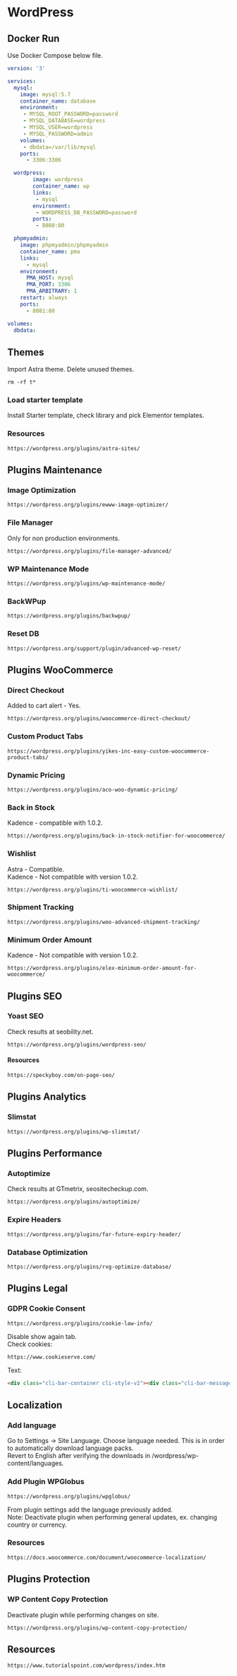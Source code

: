# WordPress
## Docker Run
Use Docker Compose below file.
```yaml
version: '3'

services:  
  mysql:
    image: mysql:5.7
    container_name: database
    environment:
     - MYSQL_ROOT_PASSWORD=password
     - MYSQL_DATABASE=wordpress
     - MYSQL_USER=wordpress
     - MYSQL_PASSWORD=admin
    volumes:
     - dbdata=/var/lib/mysql
    ports:
      - 3306:3306

  wordpress:
        image: wordpress
        container_name: wp
        links:
         - mysql
        environment:
         - WORDPRESS_DB_PASSWORD=password
        ports:
         - 8080:80

  phpmyadmin:
    image: phpmyadmin/phpmyadmin
    container_name: pma
    links:
      - mysql
    environment:
      PMA_HOST: mysql
      PMA_PORT: 3306
      PMA_ARBITRARY: 1
    restart: always
    ports:
      - 8081:80

volumes:
  dbdata:
```

## Themes
Import Astra theme. Delete unused themes.
```
rm -rf t*
```
### Load starter template
Install Starter template, check library and pick Elementor templates.
### Resources
```
https://wordpress.org/plugins/astra-sites/
```

## Plugins Maintenance
### Image Optimization
```
https://wordpress.org/plugins/ewww-image-optimizer/
```
### File Manager
Only for non production environments.
```
https://wordpress.org/plugins/file-manager-advanced/
```

### WP Maintenance Mode
```
https://wordpress.org/plugins/wp-maintenance-mode/
```

### BackWPup
```
https://wordpress.org/plugins/backwpup/
```
### Reset DB
```
https://wordpress.org/support/plugin/advanced-wp-reset/
```

## Plugins WooCommerce
### Direct Checkout
Added to cart alert - Yes.
```
https://wordpress.org/plugins/woocommerce-direct-checkout/
```
### Custom Product Tabs
```
https://wordpress.org/plugins/yikes-inc-easy-custom-woocommerce-product-tabs/
```

### Dynamic Pricing
```
https://wordpress.org/plugins/aco-woo-dynamic-pricing/
```
### Back in Stock
Kadence - compatible with 1.0.2.
```
https://wordpress.org/plugins/back-in-stock-notifier-for-woocommerce/
```

### Wishlist
Astra - Compatible.<br/>
Kadence - Not compatible with version 1.0.2.
```
https://wordpress.org/plugins/ti-woocommerce-wishlist/
```

### Shipment Tracking
```
https://wordpress.org/plugins/woo-advanced-shipment-tracking/
```

### Minimum Order Amount
Kadence - Not compatible with version 1.0.2.
```
https://wordpress.org/plugins/elex-minimum-order-amount-for-woocommerce/
```

## Plugins SEO
### Yoast SEO
Check results at seobility.net.
```
https://wordpress.org/plugins/wordpress-seo/
```
#### Resources
```
https://speckyboy.com/on-page-seo/
```

## Plugins Analytics
### Slimstat
```
https://wordpress.org/plugins/wp-slimstat/
```

## Plugins Performance
### Autoptimize
Check results at GTmetrix, seositecheckup.com.
```
https://wordpress.org/plugins/autoptimize/
```
### Expire Headers
```
https://wordpress.org/plugins/far-future-expiry-header/
```
### Database Optimization
```
https://wordpress.org/plugins/rvg-optimize-database/
```

## Plugins Legal
### GDPR Cookie Consent
```
https://wordpress.org/plugins/cookie-law-info/
```
Disable show again tab.<br/>
Check cookies:
```
https://www.cookieserve.com/
```
Text:
```html
<div class="cli-bar-container cli-style-v2"><div class="cli-bar-message">Utilizăm cookie-uri si alte tehnologii similare pentru a imbunatati experienta dumneavoastră. de navigare si functionalitatea site-ului nostru. Continuarea navigarii implica acceptarea lor. </div><div class="cli-bar-btn_container">[cookie_settings margin="0px 10px 0px 5px"][cookie_button]</div></div>
```

## Localization
### Add language 
Go to Settings -> Site Language. Choose language needed. This is in order to automatically download language packs.<br/>
Revert to English after verifying the downloads in /wordpress/wp-content/languages.

### Add Plugin WPGlobus
```
https://wordpress.org/plugins/wpglobus/
```
From plugin settings add the language previously added.<br/>
Note: Deactivate plugin when performing general updates, ex. changing country or currency.

### Resources
```
https://docs.woocommerce.com/document/woocommerce-localization/
```

## Plugins Protection
### WP Content Copy Protection
Deactivate plugin while performing changes on site.
```
https://wordpress.org/plugins/wp-content-copy-protection/
```

## Resources
```
https://www.tutorialspoint.com/wordpress/index.htm
```
